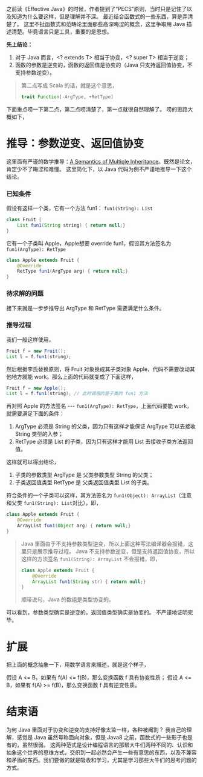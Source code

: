 之前读《Effective Java》的时候，作者提到了“PECS”原则，当时只是记住了以及知道为什么要这样，但是理解并不深。
最近结合函数式的一些东西，算是弄清楚了。
这里不扯函数式和范畴论里面那些高深晦涩的概念，这里争取用 Java 描述清楚。毕竟语言只是工具，重要的是思想。

**先上结论：**
1. 对于 Java 而言，<? extends T> 相当于协变，<? super T> 相当于逆变；
2. 函数的参数是逆变的，函数的返回值是协变的（Java 只支持返回值协变，不支持参数逆变）。
> 第二点写成 Scala 的话，就是这个意思，
> ```scala
> trait Function[-ArgType, +RetType]
> ```

下面重点唠一下第二点，第二点唠清楚了，第一点就很自然理解了。
唠的思路大概如下，

# 推导：参数逆变、返回值协变
这里面有严谨的数学推导：[A Semantics of Multiple Inheritance](http://lucacardelli.name/Papers/Inheritance%20%28Semantics%20of%20Data%20Types%29.pdf)。既然是论文，肯定少不了晦涩和难懂。
这里简化下，以 Java 代码为例不严谨地推导一下这个结论。

### **已知条件**
假设有这样一个类，它有一个方法 fun1： `fun1(String): List` 
```java
class Fruit {
    List fun1(String string) { return null;}
}
```

它有一个子类叫 Apple，Apple想要 override fun1，假设其方法签名为 `fun1(ArgType): RetType`  
```java
class Apple extends Fruit {
    @Override
    RetType fun1(ArgType arg) { return null;}
}
```

### **待求解的问题**
接下来就是一步步推导出 ArgType 和 RetType 需要满足什么条件。

### **推导过程**
我们一般这样使用，
```java
Fruit f = new Fruit();
List l = f.fun1(string);
```

然后根据李氏替换原则，将 Fruit 对象换成其子类对象 Apple，代码不需要改动其他地方就能 work。那么上面的代码就变成了下面这样，

```java
Fruit f = new Apple(); 
List l = f.fun1(string); // 此时调用的是子类的 fun1 方法
```

再对照 Apple 的方法签名 --- `fun1(ArgType): RetType`，上面代码要能 work，就需要满足下面的条件：
1. ArgType 必须是 String 的父类，因为只有这样才能保证 ArgType 可以去接收 String 类型的入参；
2. RetType 必须是 List 的子类，因为只有这样才能用 List 去接收子类方法返回值。

这样就可以得出结论，
1. 子类的参数类型 ArgType 是 父类参数类型 String 的父类；
2. 子类返回值类型 RetType 是 父类返回值类型 List 的子类。

符合条件的一个子类可以这样，其方法签名为 `fun1(Object): ArrayList`（注意和父类 `fun1(String): List`对比），即，
```java
class Apple extends Fruit {
    @Override
    ArrayList fun1(Object arg) { return null;}
}
```
> Java 里面由于不支持参数类型逆变，所以上面这种写法编译器会报错，这里只是展示推导过程。
> Java 不支持参数逆变，但是支持返回值协变，所以这样的方法签名 `fun1(String): ArrayList` 不会报错，即，
> ```java
> class Apple extends Fruit {
>     @Override
>     ArrayList fun1(String str) { return null;}
> }
> ```
> 
> 顺带说句，Java 的数组是类型协变的。

可以看到，参数类型确实是逆变的，返回值类型确实是协变的。
不严谨地证明完毕。


# 扩展
把上面的概念抽象一下，用数学语言来描述，就是这个样子，

假设 A <= B，如果有 f(A) <= f(B)，那么变换函数 f 具有协变性质；
假设 A <= B，如果有 f(A) >= f(B)，那么变换函数 f 具有逆变性质。

# 结束语
为何 Java 里面对于协变和逆变的支持好像太监一样，各种被阉割？
我自己的理解，感觉是 Java 虽然号称面向对象，但是 Java8 之前，函数式的一些影子也是有的，虽然很弱。
这两种范式是设计编程语言的那帮大牛们两种不同的、认识和抽象这个世界的思维方式，交织到一起必然会产生一些有意思的东西，以及不兼容和矛盾的东西。我们要做的就是吸收和学习，尤其是学习那些大牛们的思考问题的方式。





